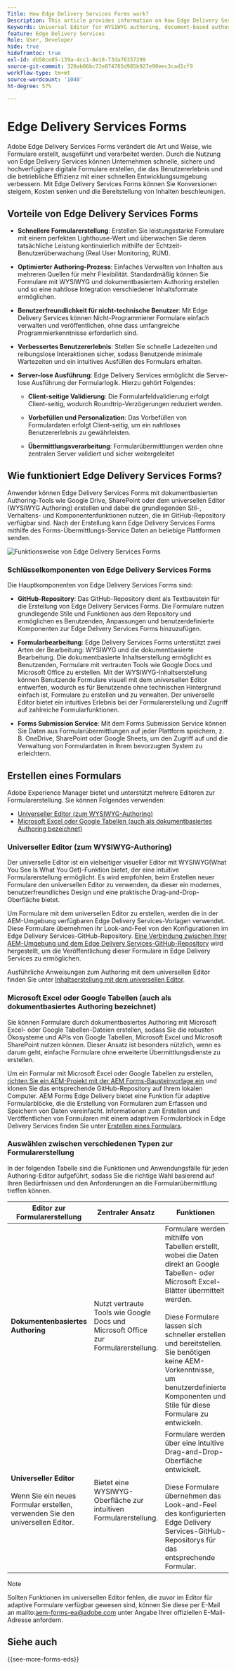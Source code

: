 ```yaml
---
Title: How Edge Delivery Services Forms work?
Description: This article provides information on how Edge Delivery Services Forms work. It also provides information on various form authoring platforms, including the Universal Editor and document-based authoring.
Keywords: Universal Editor for WYSIWYG authoring, document-based authoring, Working of Edge Delivery Services Forms, How Edge Delivery Services Forms work?
feature: Edge Delivery Services
Role: User, Developer
hide: true
hidefromtoc: true
exl-id: db58ce85-139a-4cc1-8e18-73da76357299
source-git-commit: 320ab86bc73e874705d985b927e90eec3cad1cf9
workflow-type: tm+mt
source-wordcount: '1040'
ht-degree: 57%

---
```



# Edge Delivery Services Forms

Adobe Edge Delivery Services Forms verändert die Art und Weise, wie Formulare erstellt, ausgeführt und verarbeitet werden. Durch die Nutzung von Edge Delivery Services können Unternehmen schnelle, sichere und hochverfügbare digitale Formulare erstellen, die das Benutzererlebnis und die betriebliche Effizienz mit einer schnellen Entwicklungsumgebung verbessern. Mit Edge Delivery Services Forms können Sie Konversionen steigern, Kosten senken und die Bereitstellung von Inhalten beschleunigen.

## Vorteile von Edge Delivery Services Forms

* **Schnellere Formularerstellung**: Erstellen Sie leistungsstarke Formulare mit einem perfekten Lighthouse-Wert und überwachen Sie deren tatsächliche Leistung kontinuierlich mithilfe der Echtzeit-Benutzerüberwachung (Real User Monitoring, RUM).

* **Optimierter Authoring-Prozess**: Einfaches Verwalten von Inhalten aus mehreren Quellen für mehr Flexibilität. Standardmäßig können Sie Formulare mit WYSIWYG und dokumentbasiertem Authoring erstellen und so eine nahtlose Integration verschiedener Inhaltsformate ermöglichen.

* **Benutzerfreundlichkeit für nicht-technische Benutzer**: Mit Edge Delivery Services können Nicht-Programmierer Formulare einfach verwalten und veröffentlichen, ohne dass umfangreiche Programmierkenntnisse erforderlich sind.

* **Verbessertes Benutzererlebnis**: Stellen Sie schnelle Ladezeiten und reibungslose Interaktionen sicher, sodass Benutzende minimale Wartezeiten und ein intuitives Ausfüllen des Formulars erhalten.

* **Server-lose Ausführung**: Edge Delivery Services ermöglicht die Server-lose Ausführung der Formularlogik. Hierzu gehört Folgendes:

   * **Client-seitige Validierung**: Die Formularfeldvalidierung erfolgt Client-seitig, wodurch Roundtrip-Verzögerungen reduziert werden.

   * **Vorbefüllen und Personalization**: Das Vorbefüllen von Formulardaten erfolgt Client-seitig, um ein nahtloses Benutzererlebnis zu gewährleisten.

   * **Übermittlungsverarbeitung**: Formularübermittlungen werden ohne zentralen Server validiert und sicher weitergeleitet

## Wie funktioniert Edge Delivery Services Forms?

Anwender können Edge Delivery Services Forms mit dokumentbasierten Authoring-Tools wie Google Drive, SharePoint oder dem universellen Editor (WYSIWYG Authoring) erstellen und dabei die grundlegenden Stil-, Verhaltens- und Komponentenfunktionen nutzen, die im GitHub-Repository verfügbar sind. Nach der Erstellung kann Edge Delivery Services Forms mithilfe des Forms-Übermittlungs-Service Daten an beliebige Plattformen senden.

![Funktionsweise von Edge Delivery Services Forms](/help/edge/docs/forms/assets/eds-forms-working.png)

### Schlüsselkomponenten von Edge Delivery Services Forms

Die Hauptkomponenten von Edge Delivery Services Forms sind:

* **GitHub-Repository**: Das GitHub-Repository dient als Textbaustein für die Erstellung von Edge Delivery Services Forms. Die Formulare nutzen grundlegende Stile und Funktionen aus dem Repository und ermöglichen es Benutzenden, Anpassungen und benutzerdefinierte Komponenten zur Edge Delivery Services Forms hinzuzufügen.

* **Formularbearbeitung**: Edge Delivery Services Forms unterstützt zwei Arten der Bearbeitung: WYSIWYG und die dokumentbasierte Bearbeitung. Die dokumentbasierte Inhaltserstellung ermöglicht es Benutzenden, Formulare mit vertrauten Tools wie Google Docs und Microsoft Office zu erstellen. Mit der WYSIWYG-Inhaltserstellung können Benutzende Formulare visuell mit dem universellen Editor entwerfen, wodurch es für Benutzende ohne technischen Hintergrund einfach ist, Formulare zu erstellen und zu verwalten. Der universelle Editor bietet ein intuitives Erlebnis bei der Formularerstellung und Zugriff auf zahlreiche Formularfunktionen.

* **Forms Submission Service**: Mit dem Forms Submission Service können Sie Daten aus Formularübermittlungen auf jeder Plattform speichern, z. B. OneDrive, SharePoint oder Google Sheets, um den Zugriff auf und die Verwaltung von Formulardaten in Ihrem bevorzugten System zu erleichtern.

## Erstellen eines Formulars

Adobe Experience Manager bietet und unterstützt mehrere Editoren zur Formularerstellung. Sie können Folgendes verwenden:
* [Universeller Editor (zum WYSIWYG-Authoring)](#universal-editor-for-wysiwyg-authoring)
* [Microsoft Excel oder Google Tabellen (auch als dokumentbasiertes Authoring bezeichnet)](#microsoft-excel-or-google-sheets-known-as-document-based-authoring)

### Universeller Editor (zum WYSIWYG-Authoring)

Der universelle Editor ist ein vielseitiger visueller Editor mit WYSIWYG(What You See Is What You Get)-Funktion bietet, der eine intuitive Formularerstellung ermöglicht. Es wird empfohlen, beim Erstellen neuer Formulare den universellen Editor zu verwenden, da dieser ein modernes, benutzerfreundliches Design und eine praktische Drag-and-Drop-Oberfläche bietet.

Um Formulare mit dem universellen Editor zu erstellen, werden die in der AEM-Umgebung verfügbaren Edge Delivery Services-Vorlagen verwendet. Diese Formulare übernehmen ihr Look-and-Feel von den Konfigurationen im Edge Delivery Services-GitHub-Repository. [Eine Verbindung zwischen Ihrer AEM-Umgebung und dem Edge Delivery Services-GitHub-Repository](/help/edge/docs/forms/publishing-forms.md) wird hergestellt, um die Veröffentlichung dieser Formulare in Edge Delivery Services zu ermöglichen.

Ausführliche Anweisungen zum Authoring mit dem universellen Editor finden Sie unter [Inhaltserstellung mit dem universellen Editor](https://experienceleague.adobe.com/de/docs/experience-manager-cloud-service/content/sites/authoring/universal-editor/authoring).

### Microsoft Excel oder Google Tabellen (auch als dokumentbasiertes Authoring bezeichnet)

Sie können Formulare durch dokumentbasiertes Authoring mit Microsoft Excel- oder Google Tabellen-Dateien erstellen, sodass Sie die robusten Ökosysteme und APIs von Google Tabellen, Microsoft Excel und Microsoft SharePoint nutzen können. Dieser Ansatz ist besonders nützlich, wenn es darum geht, einfache Formulare ohne erweiterte Übermittlungsdienste zu erstellen.

Um ein Formular mit Microsoft Excel oder Google Tabellen zu erstellen, [richten Sie ein AEM-Projekt mit der AEM Forms-Bausteinvorlage ein](/help/edge/docs/forms/tutorial.md#create-a-new-aem-project-pre-configured-with-adaptive-forms-block) und klonen Sie das entsprechende GitHub-Repository auf Ihrem lokalen Computer. AEM Forms Edge Delivery bietet eine Funktion für adaptive Formularblöcke, die die Erstellung von Formularen zum Erfassen und Speichern von Daten vereinfacht. Informationen zum Erstellen und Veröffentlichen von Formularen mit einem adaptiven Formularblock in Edge Delivery Services finden Sie unter [Erstellen eines Formulars](/help/edge/docs/forms/create-forms.md).

<!--
## Adaptive Forms editors (for Core Components or foundation components based authoring)

You can author forms that are engaging, responsive and dynamic. The Adaptive Form editor provides a user-friendly wizard that allows you to quickly create Adaptive Forms. The form wizard features easy tab navigation, enabling you to select pre-configured templates for foundation or core components, themes, data models, and submission options to create a form efficiently. 

[Authoring forms with Core Components](/help/forms/creating-adaptive-form-core-components.md) allows you to leverage standardized data capture components that can be customized, reducing development time and lowering maintenance costs for digital enrollment experiences. These forms can be published using the Adaptive Forms Block on Edge Delivery Services or through the AEM Publish instance. 

[Authoring forms with Foundation Components](/help/forms/create-an-adaptive-form.md) uses classic data capture components. These forms can only be published using the AEM Publish instance. 

You can also publish forms created using Adaptive Forms Editors on Edge Delivery Services by establishing [connection between your AEM environment and the Edge Delivery Services GitHub repository](/help/edge/docs/forms/publishing-forms.md).


| **Adaptive Forms editors** | Provides a wizard-driven approach to quickly start forms authoring using templates, styling, and predefined fields. | Use these editors to create Core Components based forms or Foundation Components based forms. | These forms can be published on Edge Delivery Services or via AEM Publish instances.  | Use these editors to create Core Components based forms or Foundation Components based forms. Ideal for scenarios involving complex forms, complex workflows, custom actions, or integrations with external systems. |  



## Types of Publishing for Edge Delivery Services Forms

You can publish Edge Delivery Services Forms on one of the following:

* **Edge Delivery Services Form Submission**: Edge Delivery Services Form Submissions ensure that form interactions, including submission and data processing, are handled efficiently and securely. This enables a faster and more reliable user experience, particularly during high traffic periods. By processing form submissions at the edge, Edge Delivery Services minimizes the reliance on a centralized server.

* **AEM Publish instance**: The AEM Forms server offers a publish instance that manages the forms and related assets available to end users.
-->

### Auswählen zwischen verschiedenen Typen zur Formularerstellung

In der folgenden Tabelle sind die Funktionen und Anwendungsfälle für jeden Authoring-Editor aufgeführt, sodass Sie die richtige Wahl basierend auf Ihren Bedürfnissen und den Anforderungen an die Formularübermittlung treffen können.

| **Editor zur Formularerstellung** | **Zentraler Ansatz** | **Funktionen** | **Veröffentlichungsmethode** | **Anwendungsfälle** |
|--------|-----------|-------|-------|------------------------------------------------|
| **Dokumentenbasiertes Authoring** | Nutzt vertraute Tools wie Google Docs und Microsoft Office zur Formularerstellung. | Formulare werden mithilfe von Tabellen erstellt, wobei die Daten direkt an Google Tabellen- oder Microsoft Excel-Blätter übermittelt werden. </br> </br> Diese Formulare lassen sich schneller erstellen und bereitstellen. Sie benötigen keine AEM-Vorkenntnisse, um benutzerdefinierte Komponenten und Stile für diese Formulare zu entwickeln. | Diese Formulare werden in Edge Delivery Services veröffentlicht und haben einen sehr hohen Google Lighthouse Score. </br> </br> Dieser hohe Score führt zu schnellerem Rendern und besserer SEO. | Diese Formulare eignen sich ideal für schnelle Prototypen oder einfache Formulare, bei denen keine erweiterten Übermittlungsdienste benötigt werden. </br> </br> Sie sind für Umfragen, Registrierungen oder Feedback-Formulare geeignet, für die eine Datenspeicherung in Tabellen erforderlich ist. Diese Formulare werden in Edge Delivery Services veröffentlicht |
| **Universeller Editor**  </br> </br> Wenn Sie ein neues Formular erstellen, verwenden Sie den universellen Editor. | Bietet eine WYSIWYG-Oberfläche zur intuitiven Formularerstellung. | Formulare werden über eine intuitive Drag-and-Drop-Oberfläche entwickelt. </br> </br> Diese Formulare übernehmen das Look-and-Feel des konfigurierten Edge Delivery Services-GitHub-Repositorys für das entsprechende Formular. | Diese Formulare werden in Edge Delivery Services veröffentlicht und haben einen sehr hohen Google Lighthouse Score. </br> </br> Dieser hohe Score führt zu schnellerem Rendern und besserer SEO. | Diese Formulare sind ideal zum Erstellen von Formularen für Edge Delivery Service-Sites und -Seiten geeignet. Diese Formularszenarien umfassen komplexe Formulare, komplexe Workflows, benutzerdefinierte Aktionen oder Integrationen mit externen Systemen |

>[!NOTE]
>
>
> Sollten Funktionen im universellen Editor fehlen, die zuvor im Editor für adaptive Formulare verfügbar gewesen sind, können Sie diese per E-Mail an mailto:aem-forms-ea@adobe.com unter Angabe Ihrer offiziellen E-Mail-Adresse anfordern.

## Siehe auch

{{see-more-forms-eds}}
